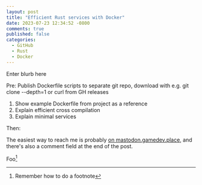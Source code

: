 ```yaml
---
layout: post
title: "Efficient Rust services with Docker"
date: 2023-07-23 12:34:52 -0800
comments: true
published: false
categories:
  - GitHub
  - Rust
  - Docker
---
```


Enter blurb here

<!-- more -->

Pre: Publish Dockerfile scripts to separate git repo, download with e.g. git clone --depth=1 or curl from GH releases

1. Show example Dockerfile from project as a reference
2. Explain efficient cross compilation
3. Explain minimal services

Then:

The easiest way to reach me is probably [on mastodon.gamedev.place][mastodon],
and there's also a comment field at the end of the post.

Foo[^foo]

[mastodon]: https://mastodon.gamedev.place/@jorgenpt

[^foo]: Remember how to do a footnote
